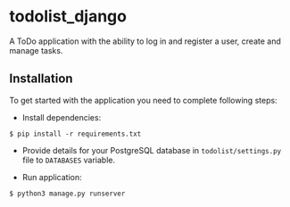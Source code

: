 # todolist_django

A ToDo application with the ability to log in and register a user, create and manage tasks.

## Installation

To get started with the application you need to complete following steps:

- Install dependencies:

```shell
$ pip install -r requirements.txt
```

- Provide details for your PostgreSQL database in `todolist/settings.py` file to `DATABASES` variable.

- Run application:

```shell
$ python3 manage.py runserver
```
